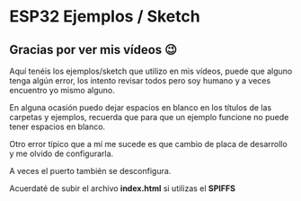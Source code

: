# ESP32 Ejemplos / Sketch

## Gracias por ver mis vídeos 😉

Aquí tenéis los ejemplos/sketch que utilizo en mis vídeos, puede que alguno tenga algún error, los intento revisar todos pero soy humano y a veces encuentro yo mismo alguno.

En alguna ocasión puedo dejar espacios en blanco en los títulos de las carpetas y ejemplos, recuerda que para que un ejemplo funcione no puede tener espacios en blanco.

Otro error típico que a mí me sucede es que cambio de placa de desarrollo y me olvido de configurarla. 

A veces el puerto también se desconfigura. 

Acuerdaté de subir el archivo **index.html** si utilizas el **SPIFFS**  
